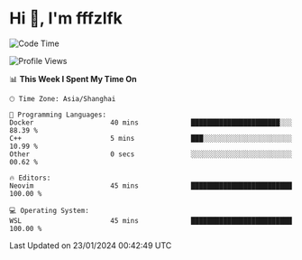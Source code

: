 # Hi 👋, I'm fffzlfk

<!--START_SECTION:waka-->
![Code Time](http://img.shields.io/badge/Code%20Time-643%20hrs%207%20mins-blue)

![Profile Views](http://img.shields.io/badge/Profile%20Views-0-blue)

📊 **This Week I Spent My Time On** 

```text
🕑︎ Time Zone: Asia/Shanghai

💬 Programming Languages: 
Docker                   40 mins             ██████████████████████░░░   88.39 % 
C++                      5 mins              ███░░░░░░░░░░░░░░░░░░░░░░   10.99 % 
Other                    0 secs              ░░░░░░░░░░░░░░░░░░░░░░░░░   00.62 % 

🔥 Editors: 
Neovim                   45 mins             █████████████████████████   100.00 % 

💻 Operating System: 
WSL                      45 mins             █████████████████████████   100.00 % 
```


 Last Updated on 23/01/2024 00:42:49 UTC
<!--END_SECTION:waka-->
